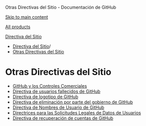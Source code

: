 Otras Directivas del Sitio - Documentación de GitHub

[Skip to main content](#main-content)

[All products](/es)

[Directiva del Sitio](/es/site-policy)

* [Directiva del Sitio](/es/site-policy)/
* [Otras Directivas del Sitio](/es/site-policy/other-site-policies)

Otras Directivas del Sitio
==========

* [GitHub y los Controles Comerciales](/es/site-policy/other-site-policies/github-and-trade-controls)
* [Directiva de usuarios fallecidos de GitHub](/es/site-policy/other-site-policies/github-deceased-user-policy)
* [Directiva de logotipo de GitHub](/es/site-policy/other-site-policies/github-logo-policy)
* [Directiva de eliminación por parte del gobierno de GitHub](/es/site-policy/other-site-policies/github-government-takedown-policy)
* [Directiva de Nombres de Usuario de GitHub](/es/site-policy/other-site-policies/github-username-policy)
* [Directrices para las Solicitudes Legales de Datos de Usuarios](/es/site-policy/other-site-policies/guidelines-for-legal-requests-of-user-data)
* [Directiva de recuperación de cuentas de GitHub](/es/site-policy/other-site-policies/github-account-recovery-policy)
